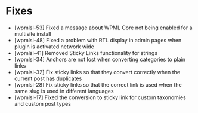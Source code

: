 # Fixes
* [wpmlsl-53] Fixed a message about WPML Core not being enabled for a multisite install
* [wpmlsl-48] Fixed a problem with RTL display in admin pages when plugin is activated network wide
* [wpmlsl-41] Removed Sticky Links functionality for strings
* [wpmlsl-34] Anchors are not lost when converting categories to plain links
* [wpmlsl-32] Fix sticky links so that they convert correctly when the current post has duplicates
* [wpmlsl-28] Fix sticky links so that the correct link is used when the same slug is used in different languages
* [wpmlsl-17] Fixed the conversion to sticky link for custom taxonomies and custom post types